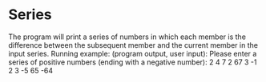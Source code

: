 # Series
The program will print a series of numbers in which each member is the difference between the subsequent member and the current member in the input series.
Running example: (program output, user input):
Please enter a series of positive numbers (ending with a negative number):
2 4 7 2 67 3 -1
2 3 -5 65 -64
